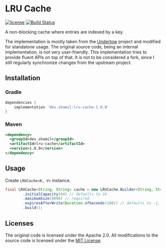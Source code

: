# LRU Cache

[![license](http://img.shields.io/badge/license-MIT-red.svg?style=flat)](https://raw.githubusercontent.com/0xShamil/lru-cache/main/LICENSE) [![Build Status](https://travis-ci.org/0xShamil/lru-cache.svg?branch=main)](https://travis-ci.org/0xShamil/lru-cache)

A non-blocking cache where entries are indexed by a key. 

The implementation is mostly taken from the [Undertow](https://github.com/undertow-io/undertow) project and modified for standalone usage. The original source code, being an internal implementation, is not very user-friendly. This implementation tries to provide fluent APIs on top of that. It is not to be considered a fork, since I still regularly synchronize changes from the upstream project.


## Installation

### Gradle

```gradle
dependencies {
    implementation 'dev.shamil:lru-cache:1.0.0'
}
```

### Maven

```xml
<dependency>
  <groupId>dev.shamil</groupId>
  <artifactId>lru-cache</artifactId>
  <version>1.0.0</version>
</dependency>
```

## Usage
Create `LRUCache<K, V>` instance.

```java
final LRUCache<String, String> cache = new LRUCache.Builder<String, String>()
        .initialCapacity(64) // defaults to 16
        .maximumSize(8096) // required
        .expiresAfterWrite(Duration.ofSeconds(180)) // defaults to -1, never expires
        .build();
```

## Licenses
The original code is licensed under the Apache 2.0. All modifications to the source code is licensed under the [MIT License](https://github.com/0xShamil/lru-cache/main/LICENSE).